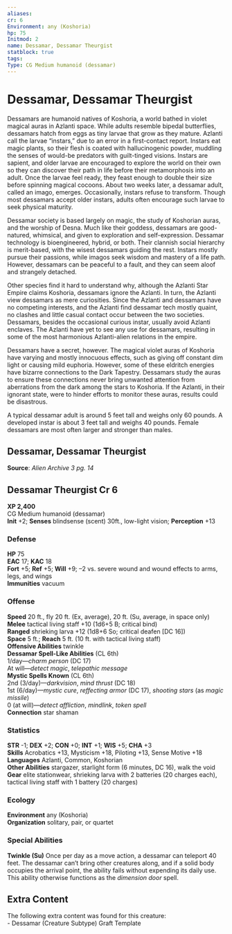 ```yaml
---
aliases: 
cr: 6
Environment: any (Koshoria)
hp: 75
Initmod: 2
name: Dessamar, Dessamar Theurgist
statblock: true
tags: 
Type: CG Medium humanoid (dessamar)
---
```


# Dessamar, Dessamar Theurgist

Dessamars are humanoid natives of Koshoria, a world bathed in violet magical auras in Azlanti space. While adults resemble bipedal butterflies, dessamars hatch from eggs as tiny larvae that grow as they mature. Azlanti call the larvae “instars,” due to an error in a first-contact report. Instars eat magic plants, so their flesh is coated with hallucinogenic powder, muddling the senses of would-be predators with guilt-tinged visions. Instars are sapient, and older larvae are encouraged to explore the world on their own so they can discover their path in life before their metamorphosis into an adult. Once the larvae feel ready, they feast enough to double their size before spinning magical cocoons. About two weeks later, a dessamar adult, called an imago, emerges. Occasionally, instars refuse to transform. Though most dessamars accept older instars, adults often encourage such larvae to seek physical maturity.

Dessamar society is based largely on magic, the study of Koshorian auras, and the worship of Desna. Much like their goddess, dessamars are good-natured, whimsical, and given to exploration and self-expression. Dessamar technology is bioengineered, hybrid, or both. Their clannish social hierarchy is merit-based, with the wisest dessamars guiding the rest. Instars mostly pursue their passions, while imagos seek wisdom and mastery of a life path. However, dessamars can be peaceful to a fault, and they can seem aloof and strangely detached.

Other species find it hard to understand why, although the Azlanti Star Empire claims Koshoria, dessamars ignore the Azlanti. In turn, the Azlanti view dessamars as mere curiosities. Since the Azlanti and dessamars have no competing interests, and the Azlanti find dessamar tech mostly quaint, no clashes and little casual contact occur between the two societies. Dessamars, besides the occasional curious instar, usually avoid Azlanti enclaves. The Azlanti have yet to see any use for dessamars, resulting in some of the most harmonious Azlanti-alien relations in the empire.

Dessamars have a secret, however. The magical violet auras of Koshoria have varying and mostly innocuous effects, such as giving off constant dim light or causing mild euphoria. However, some of these eldritch energies have bizarre connections to the Dark Tapestry. Dessamars study the auras to ensure these connections never bring unwanted attention from aberrations from the dark among the stars to Koshoria. If the Azlanti, in their ignorant state, were to hinder efforts to monitor these auras, results could be disastrous.

A typical dessamar adult is around 5 feet tall and weighs only 60 pounds. A developed instar is about 3 feet tall and weighs 40 pounds. Female dessamars are most often larger and stronger than males.

## Dessamar, Dessamar Theurgist

**Source**:  _Alien Archive 3 pg. 14_

## Dessamar Theurgist Cr 6

**XP 2,400**  
CG Medium humanoid (dessamar)  
**Init** +2; **Senses** blindsense (scent) 30ft., low-light vision; **Perception** +13  

### Defense

**HP** 75  
**EAC** 17; **KAC** 18  
**Fort** +5; **Ref** +5; **Will** +9; –2 vs. severe wound and wound effects to arms, legs, and wings  
**Immunities** vacuum  

### Offense

**Speed** 20 ft., fly 20 ft. (Ex, average), 20 ft. (Su, average, in space only)  
**Melee** tactical living staff +10 (1d6+5 B; critical bind)  
**Ranged** shrieking larva +12 (1d8+6 So; critical deafen \[DC 16\])  
**Space** 5 ft.; **Reach** 5 ft. (10 ft. with tactical living staff)  
**Offensive Abilities** twinkle  
**Dessamar Spell-Like Abilities** (CL 6th)  
1/day—_charm person_ (DC 17)  
At will—_detect magic_, _telepathic message_  
**Mystic Spells Known** (CL 6th)  
2nd (3/day)—_darkvision_, _mind thrust_ (DC 18)  
1st (6/day)—_mystic cure_, _reffecting armor_ (DC 17), _shooting stars_ (as _magic missile_)  
0 (at will)—_detect affliction_, _mindlink_, _token spell_  
**Connection** star shaman

### Statistics

**STR** -1; **DEX** +2; **CON** +0; **INT** +1; **WIS** +5; **CHA** +3  
**Skills** Acrobatics +13, Mysticism +18, Piloting +13, Sense Motive +18  
**Languages** Azlanti, Common, Koshorian  
**Other Abilities** stargazer, starlight form (6 minutes, DC 16), walk the void  
**Gear** elite stationwear, shrieking larva with 2 batteries (20 charges each), tactical living staff with 1 battery (20 charges)

### Ecology

**Environment** any (Koshoria)  
**Organization** solitary, pair, or quartet

### Special Abilities

**Twinkle (Su)** Once per day as a move action, a dessamar can teleport 40 feet. The dessamar can’t bring other creatures along, and if a solid body occupies the arrival point, the ability fails without expending its daily use. This ability otherwise functions as the _dimension door_ spell.

## Extra Content

The following extra content was found for this creature:  
\- Dessamar (Creature Subtype) Graft Template
